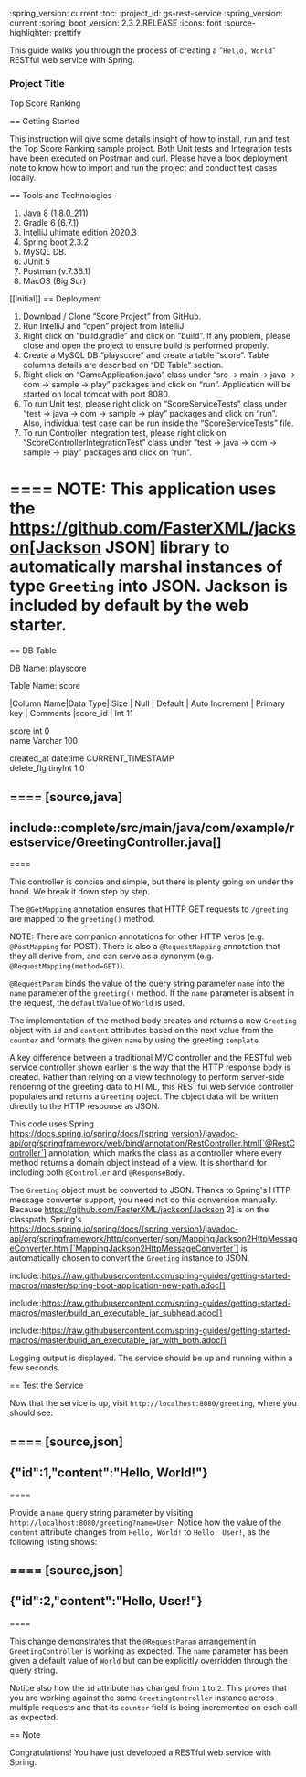 :spring_version: current
:toc:
:project_id: gs-rest-service
:spring_version: current
:spring_boot_version: 2.3.2.RELEASE
:icons: font
:source-highlighter: prettify

This guide walks you through the process of creating a "`Hello, World`" RESTful web
service with Spring.

### Project Title

Top Score Ranking

== Getting Started

This instruction will give some details insight of how to install, run and test the Top Score Ranking sample project. Both Unit tests and Integration tests have been executed on Postman and curl. Please have a look deployment note to know how to import and run the project and conduct test cases locally.

== Tools and Technologies

1.	Java 8 (1.8.0_211)
2.	Gradle 6 (6.7.1)
3.	IntelliJ ultimate edition 2020.3
4.	Spring  boot 2.3.2
5.	MySQL DB.
6.	JUnit 5 
7.	Postman (v.7.36.1)
8.	MacOS (Big Sur)

[[initial]]
== Deployment

1.	Download / Clone “Score Project” from GitHub.
2.	Run IntelliJ and “open” project from IntelliJ
3.	Right click on “build.gradle” and click on “build”. If any problem, please close and open the project to ensure build is performed properly.
4.	Create a MySQL DB “playscore” and create a table “score”. Table columns details are described on “DB Table” section.
5.	Right click on “GameApplication.java” class under “src -> main -> java -> com -> sample -> play” packages and click on “run”. Application will be started on local tomcat with port 8080.
6.	To run Unit test, please right click on “ScoreServiceTests” class under “test -> java -> com -> sample -> play” packages and click on “run”. Also, individual test case can be run inside the “ScoreServiceTests” file.
7.	To run Controller Integration test, please right click on “ScoreControllerIntegrationTest” class under “test -> java -> com -> sample -> play” packages and click on “run”.

====
NOTE: This application uses the https://github.com/FasterXML/jackson[Jackson JSON] library to
automatically marshal instances of type `Greeting` into JSON. Jackson is included by default by the web starter.
====

== DB Table

DB Name: playscore

Table Name: score

|Column Name|Data Type|	Size |	Null |	Default	| Auto Increment |	Primary key |	Comments
|score_id   | Int	11	 		


score	int		 	0			
name	Varchar	100	 
			
created_at	datetime		 	CURRENT_TIMESTAMP			
delete_flg	tinyInt	1	 	0			


====
[source,java]
----
include::complete/src/main/java/com/example/restservice/GreetingController.java[]
----
====

This controller is concise and simple, but there is plenty going on under the hood. We
break it down step by step.

The `@GetMapping` annotation ensures that HTTP GET requests to `/greeting` are mapped to the `greeting()` method.

NOTE: There are companion annotations for other HTTP verbs (e.g. `@PostMapping` for POST). There is also a `@RequestMapping` annotation that they all derive from, and can serve as a synonym (e.g. `@RequestMapping(method=GET)`).

`@RequestParam` binds the value of the query string parameter `name` into the `name`
parameter of the `greeting()` method. If the `name` parameter is absent in the request,
the `defaultValue` of `World` is used.

The implementation of the method body creates and returns a new `Greeting` object with
`id` and `content` attributes based on the next value from the `counter` and formats the
given `name` by using the greeting `template`.

A key difference between a traditional MVC controller and the RESTful web service
controller shown earlier is the way that the HTTP response body is created. Rather than
relying on a view technology to perform server-side rendering of the greeting data to
HTML, this RESTful web service controller populates and returns a `Greeting` object. The
object data will be written directly to the HTTP response as JSON.

This code uses Spring
https://docs.spring.io/spring/docs/{spring_version}/javadoc-api/org/springframework/web/bind/annotation/RestController.html[`@RestController`]
annotation, which marks the class as a controller where every method returns a domain
object instead of a view. It is shorthand for including both `@Controller` and
`@ResponseBody`.

The `Greeting` object must be converted to JSON. Thanks to Spring's HTTP message converter
support, you need not do this conversion manually. Because
https://github.com/FasterXML/jackson[Jackson 2] is on the classpath, Spring's
https://docs.spring.io/spring/docs/{spring_version}/javadoc-api/org/springframework/http/converter/json/MappingJackson2HttpMessageConverter.html[`MappingJackson2HttpMessageConverter`]
is automatically chosen to convert the `Greeting` instance to JSON.

include::https://raw.githubusercontent.com/spring-guides/getting-started-macros/master/spring-boot-application-new-path.adoc[]

include::https://raw.githubusercontent.com/spring-guides/getting-started-macros/master/build_an_executable_jar_subhead.adoc[]

include::https://raw.githubusercontent.com/spring-guides/getting-started-macros/master/build_an_executable_jar_with_both.adoc[]

Logging output is displayed. The service should be up and running within a few seconds.


== Test the Service

Now that the service is up, visit `http://localhost:8080/greeting`, where you should see:

====
[source,json]
----
{"id":1,"content":"Hello, World!"}
----
====

Provide a `name` query string parameter by visiting
`http://localhost:8080/greeting?name=User`. Notice how the value of the `content`
attribute changes from `Hello, World!` to `Hello, User!`, as the following listing shows:

====
[source,json]
----
{"id":2,"content":"Hello, User!"}
----
====

This change demonstrates that the `@RequestParam` arrangement in `GreetingController` is
working as expected. The `name` parameter has been given a default value of `World` but
can be explicitly overridden through the query string.

Notice also how the `id` attribute has changed from `1` to `2`. This proves that you are
working against the same `GreetingController` instance across multiple requests and that
its `counter` field is being incremented on each call as expected.

== Note

Congratulations! You have just developed a RESTful web service with Spring.
